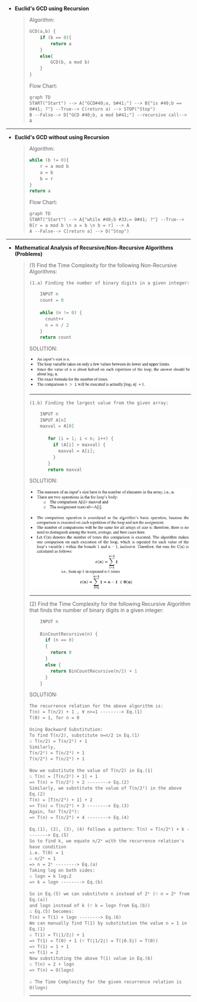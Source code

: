 
- **Euclid's GCD using Recursion**
  > Algorithm:
  > ```py
  > GCD(a,b) {
  >     if (b == 0){
  >         return a
  >     }
  >     else{
  >         GCD(b, a mod b)
  >     }
  > }
  > ```
  > Flow Chart:
  > ```mermaid
  > graph TD
  > START("Start") --> A["GCD#40;a, b#41;"] --> B{"is #40;b == 0#41; ?"} --True--> C(return a) --> STOP("Stop")
  > B --False--> D["GCD #40;b, a mod b#41;"] --recursive call--> A
  > ```

---

- **Euclid's GCD without using Recursion**
  > Algorithm:
  > ```py
  > while (b != 0){
  >     r = a mod b
  >     a = b
  >     b = r
  > }
  > return a
  > ```
  > Flow Chart:
  > ```mermaid
  > graph TD
  > START("Start") --> A{"while #40;b #33;= 0#41; ?"} --True--> B[r = a mod b \n a = b \n b = r] --> A
  > A --False--> C[return a] --> D("Stop")
  > ```

---

- **Mathematical Analysis of Recursive/Non-Recursive Algorithms (Problems)**
  > 
  > (1) Find the Time Complexity for the following Non-Recursive Algorithms:
  >
  >     (1.a) Finding the number of binary digits in a given integer:
  >```py
  >     INPUT n
  >     count = 0
  > 
  >     while (n != 0) {
  >       count++
  >       n = n / 2
  >     }
  >     return count
  >```
  >SOLUTION:
  >
  > ![](./a1_new2.png)
  >
  >---
  >     (1.b) Finding the largest value from the given array:
  >```py
  >     INPUT n
  >     INPUT A[n]
  >     maxval = A[0]
  > 
  >        for (i = 1; i < n; i++) {
  >          if (A[i] > maxval) {
  >            maxval = A[i];
  >          }
  >        }
  >        return maxval
  >```
  >SOLUTION:
  >
  > ![](./a1_new.jpg)
  >
  >---
  > (2) Find the Time Complexity for the following Recursive Algorithm that finds the number of binary digits in a given integer:
  >```py
  >     INPUT n
  > 
  >     BinCountRecursive(n) {
  >       if (n == 0)
  >       {
  >         return 0
  >       }
  >       else {
  >         return BinCountRecursive(n/2) + 1
  >       }
  >     }
  >```
  >SOLUTION:
  >
  >```
  > The recurrence relation for the above algorithm is:
  > T(n) = T(n/2) + 1 , ∀ n>=1 --------> Eq.(1)
  > T(0) = 1, for n = 0
  >
  > Using Backward Substitution:
  > To find T(n/2), substitute n=n/2 in Eq.(1)
  > ∴ T(n/2) = T(n/2²) + 1
  > Similarly,
  > T(n/2²) = T(n/2³) + 1
  > T(n/2³) = T(n/2⁴) + 1
  > 
  > Now we substitute the value of T(n/2) in Eq.(1)
  > ∴ T(n) = [T(n/2²) + 1] + 1
  > => T(n) = T(n/2²) + 2 --------> Eq.(2)
  > Similarly, we substitute the value of T(n/2²) in the above Eq.(2)
  > T(n) = [T(n/2³) + 1] + 2
  > => T(n) = T(n/2³) + 3 --------> Eq.(3)
  > Again, for T(n/2³):
  > => T(n) = T(n/2⁴) + 4 --------> Eq.(4)
  >
  > Eq.(1), (2), (3), (4) follows a pattern: T(n) = T(n/2ᵏ) + k --------> Eq.(5)
  > So to find k, we equate n/2ᵏ with the recurrence relation's base condition
  > i.e. T(0) = 1
  > ∴ n/2ᵏ = 1
  > => n = 2ᵏ --------> Eq.(a)
  > Taking log on both sides:
  > ∴ logn = k log₂2
  > => k = logn --------> Eq.(b)
  >
  > So in Eq.(5) we can substitute n instead of 2ᵏ (∵ n = 2ᵏ from Eq.(a))
  > and logn instead of k (∵ k = logn from Eq.(b))
  > ∴ Eq.(5) becomes:
  > T(n) = T(1) + logn --------> Eq.(6)
  > We can manually find T(1) by substitution the value n = 1 in Eq.(1)
  > ∴ T(1) = T(⌊1/2⌋) + 1
  > => T(1) = T(0) + 1 (∵ T(⌊1/2⌋) = T(⌊0.5⌋) = T(0))
  > => T(1) = 1 + 1
  > => T(1) = 2
  > Now substituting the above T(1) value in Eq.(6)
  > ∴ T(n) = 2 + logn
  > => T(n) = O(logn)
  >
  > ∴ The Time Complexity for the given recurrence relation is O(logn)
  >```
  >---
